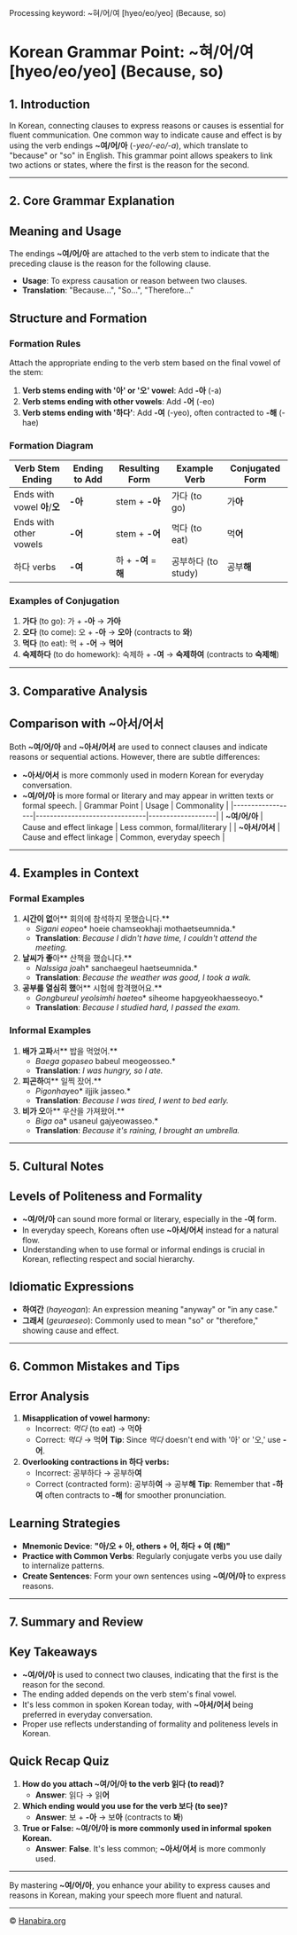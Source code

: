Processing keyword: ~혀/어/여 [hyeo/eo/yeo] (Because, so)
# Korean Grammar Point: ~혀/어/여 [hyeo/eo/yeo] (Because, so)

## 1. Introduction
In Korean, connecting clauses to express reasons or causes is essential for fluent communication. One common way to indicate cause and effect is by using the verb endings **~여/어/아** (*-yeo/-eo/-a*), which translate to "because" or "so" in English. This grammar point allows speakers to link two actions or states, where the first is the reason for the second.

---
## 2. Core Grammar Explanation
## Meaning and Usage
The endings **~여/어/아** are attached to the verb stem to indicate that the preceding clause is the reason for the following clause.
- **Usage**: To express causation or reason between two clauses.
- **Translation**: "Because...", "So...", "Therefore..."
## Structure and Formation
### Formation Rules
Attach the appropriate ending to the verb stem based on the final vowel of the stem:
1. **Verb stems ending with '아' or '오' vowel**: Add **-아** (-a)
2. **Verb stems ending with other vowels**: Add **-어** (-eo)
3. **Verb stems ending with '하다'**: Add **-여** (-yeo), often contracted to **-해** (-hae)
### Formation Diagram
| Verb Stem Ending          | Ending to Add | Resulting Form        | Example Verb | Conjugated Form |
|---------------------------|---------------|-----------------------|--------------|-----------------|
| Ends with vowel **아**/**오** | **-아**        | stem + **-아**         | 가다 (to go)  | 가**아**         |
| Ends with other vowels    | **-어**       | stem + **-어**        | 먹다 (to eat) | 먹**어**         |
| 하다 verbs                | **-여**       | 하 + **-여** = **해** | 공부하다 (to study) | 공부**해** |
### Examples of Conjugation
1. **가다** (to go): 가 + **-아** → **가아**
2. **오다** (to come): 오 + **-아** → **오아** (contracts to **와**)
3. **먹다** (to eat): 먹 + **-어** → **먹어**
4. **숙제하다** (to do homework): 숙제하 + **-여** → **숙제하여** (contracts to **숙제해**)
---
## 3. Comparative Analysis
## Comparison with **~아서/어서**
Both **~여/어/아** and **~아서/어서** are used to connect clauses and indicate reasons or sequential actions. However, there are subtle differences:
- **~아서/어서** is more commonly used in modern Korean for everyday conversation.
- **~여/어/아** is more formal or literary and may appear in written texts or formal speech.
| Grammar Point    | Usage                         | Commonality       |
|------------------|-------------------------------|-------------------|
| **~여/어/아**    | Cause and effect linkage       | Less common, formal/literary |
| **~아서/어서**   | Cause and effect linkage       | Common, everyday speech |
---
## 4. Examples in Context
### Formal Examples
1. **시간이 없**어** 회의에 참석하지 못했습니다.**
   - *Sigani eop*eo* hoeie chamseokhaji mothaetseumnida.*
   - **Translation**: *Because I didn't have time, I couldn't attend the meeting.*
2. **날씨가 좋**아** 산책을 했습니다.**
   - *Nalssiga jo*ah* sanchaegeul haetseumnida.*
   - **Translation**: *Because the weather was good, I took a walk.*
3. **공부를 열심히 했**어** 시험에 합격했어요.**
   - *Gongbureul yeolsimhi haet*eo* siheome hapgyeokhaesseoyo.*
   - **Translation**: *Because I studied hard, I passed the exam.*
### Informal Examples
1. **배가 고파**서** 밥을 먹었어.**
   - *Baega gop*a*seo* babeul meogeosseo.*
   - **Translation**: *I was hungry, so I ate.*
2. **피곤하**여** 일찍 잤어.**
   - *Pigonha*yeo* iljjik jasseo.*
   - **Translation**: *Because I was tired, I went to bed early.*
3. **비가 오**아** 우산을 가져왔어.**
   - *Biga o*a* usaneul gajyeowasseo.*
   - **Translation**: *Because it's raining, I brought an umbrella.*
---
## 5. Cultural Notes
## Levels of Politeness and Formality
- **~여/어/아** can sound more formal or literary, especially in the **-여** form.
- In everyday speech, Koreans often use **~아서/어서** instead for a natural flow.
- Understanding when to use formal or informal endings is crucial in Korean, reflecting respect and social hierarchy.
## Idiomatic Expressions
- **하여간** (*hayeogan*): An expression meaning "anyway" or "in any case."
- **그래서** (*geuraeseo*): Commonly used to mean "so" or "therefore," showing cause and effect.
---
## 6. Common Mistakes and Tips
## Error Analysis
1. **Misapplication of vowel harmony:**
   - Incorrect: *먹다* (to eat) → 먹**아**
   - Correct: *먹다* → 먹**어**
   **Tip**: Since *먹다* doesn't end with '아' or '오,' use **-어**.
2. **Overlooking contractions in 하다 verbs:**
   - Incorrect: 공부하다 → 공부하**여**
   - Correct (contracted form): 공부하**여** → 공부**해**
   **Tip**: Remember that **-하여** often contracts to **-해** for smoother pronunciation.
## Learning Strategies
- **Mnemonic Device**: **"아/오 + 아, others + 어, 하다 + 여 (해)"**
- **Practice with Common Verbs**: Regularly conjugate verbs you use daily to internalize patterns.
- **Create Sentences**: Form your own sentences using **~여/어/아** to express reasons.
---
## 7. Summary and Review
## Key Takeaways
- **~여/어/아** is used to connect two clauses, indicating that the first is the reason for the second.
- The ending added depends on the verb stem's final vowel.
- It's less common in spoken Korean today, with **~아서/어서** being preferred in everyday conversation.
- Proper use reflects understanding of formality and politeness levels in Korean.
## Quick Recap Quiz
1. **How do you attach **~여/어/아** to the verb **읽다** (to read)?**
   - **Answer**: 읽다 → 읽**어**
2. **Which ending would you use for the verb **보다** (to see)?**
   - **Answer**: 보 + **-아** → 보**아** (contracts to **봐**)
3. **True or False: **~여/어/아** is more commonly used in informal spoken Korean.**
   - **Answer**: **False**. It's less common; **~아서/어서** is more commonly used.
---
By mastering **~여/어/아**, you enhance your ability to express causes and reasons in Korean, making your speech more fluent and natural.

---
© [Hanabira.org](https://hanabira.org)
